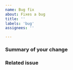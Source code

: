 ```yaml
---
name: Bug fix
about: Fixes a bug
title: ''
labels: 'bug'
assignees: ''

---
```


[//]: # (Lines in this format are considered as comments and will not be displayed.)
[//]: # (If your work is in progress, please consider making a draft pull request.)

### Summary of your change
[//]: # (Example: motiviation, enhancement)

### Related issue
[//]: # (Reference it using '#NUMBER'. Ex: Fixes/Related #...)
